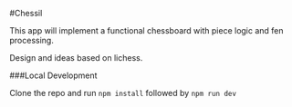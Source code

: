#Chessil

This app will implement a functional chessboard with piece logic and fen processing.

Design and ideas based on lichess.

###Local Development

Clone the repo and run ```npm install``` followed by ```npm run dev```
